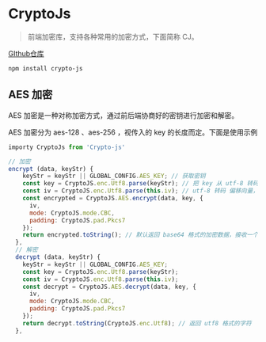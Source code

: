 # CryptoJs

> 前端加密库，支持各种常用的加密方式，下面简称 CJ。

[GIthub仓库](https://github.com/brix/crypto-js)

`npm install crypto-js`

## AES 加密

AES 加密是一种对称加密方式，通过前后端协商好的密钥进行加密和解密。

AES 加密分为 aes-128 、aes-256 ，视传入的 key 的长度而定。下面是使用示例

```js
importy CryptoJs from 'Crypto-js'

// 加密
encrypt (data, keyStr) {
    keyStr = keyStr || GLOBAL_CONFIG.AES_KEY; // 获取密钥
    const key = CryptoJS.enc.Utf8.parse(keyStr); // 把 key 从 utf-8 转码成 CJ 接收的数据类型 WordArray。也可以从 base64，16 进制字符串转过来
    const iv = CryptoJS.enc.Utf8.parse(this.iv); // utf-8 转码 偏移向量，CBC 的混淆模式需要这个偏移量。EBC 则不需要，也是由前后端协商产生
    const encrypted = CryptoJS.AES.encrypt(data, key, {
      iv,
      mode: CryptoJS.mode.CBC,
      padding: CryptoJS.pad.Pkcs7
    });
    return encrypted.toString(); // 默认返回 base64 格式的加密数据，接收一个回调函数来指定返回的编码格式 encrypted.toString(CryptoJs.enc.Utf8)
  },
  // 解密
  decrypt (data, keyStr) {
    keyStr = keyStr || GLOBAL_CONFIG.AES_KEY;
    const key = CryptoJS.enc.Utf8.parse(keyStr);
    const iv = CryptoJS.enc.Utf8.parse(this.iv);
    const decrypt = CryptoJS.AES.decrypt(data, key, {
      iv,
      mode: CryptoJS.mode.CBC,
      padding: CryptoJS.pad.Pkcs7
    });
    return decrypt.toString(CryptoJS.enc.Utf8); // 返回 utf8 格式的字符
  },
```

